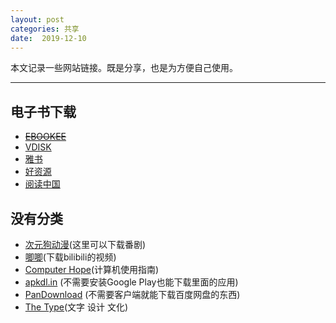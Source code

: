 ```yaml
---
layout: post
categories: 共享
date:  2019-12-10
---
```




本文记录一些网站链接。既是分享，也是为方便自己使用。

---

## 电子书下载

- <del>[EBOOKEE](https://ebookee.org/) </del>
- [VDISK](https://vdisk.weibo.com/share/hot?log_target=navigation_hot_file) 
- [雅书](https://yabook.org/)
- [好资源](http://www.lingocn.com/)
- [阅读中国](http://cn-library.rukomos.ru/)

## 没有分类
- [次元狗动漫](https://www.acgndog.com/)(这里可以下载番剧)
- [唧唧](https://www.jijidown.com/)(下载bilibili的视频)
- [Computer Hope](https://www.computerhope.com/)(计算机使用指南)
- [apkdl.in](https://apkdl.in/) (不需要安装Google Play也能下载里面的应用)
- [PanDownload](https://www.baiduwp.com/) (不需要客户端就能下载百度网盘的东西)
- [The Type](https://www.thetype.com/)(文字 设计 文化)


